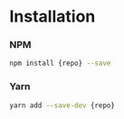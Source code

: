 # Installation

### NPM

```bash
npm install {repo} --save
```

### Yarn

```bash
yarn add --save-dev {repo}
```

